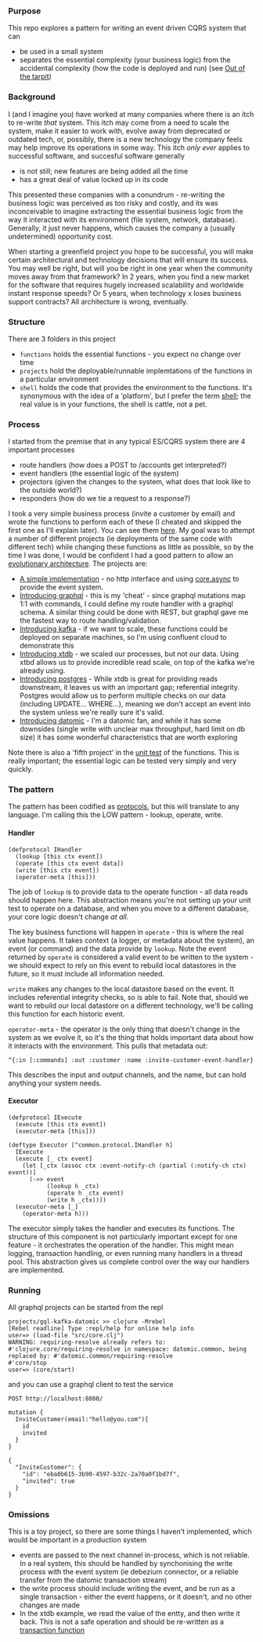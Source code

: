 ### Purpose

This repo explores a pattern for writing an event driven CQRS system that can 
* be used in a small system 
* separates the essential complexity (your business logic) from the accidental complexity (how the code is deployed and run) (see [Out of the tarpit](https://curtclifton.net/papers/MoseleyMarks06a.pdf))

### Background

I (and I imagine you) have worked at many companies where there is an itch to re-write *that* system.  This itch may come from a need to scale the system, make it easier to work with, evolve away from deprecated or outdated tech, or, possibly, there is a new technology the company feels may help improve its operations in some way.  This itch *only ever* applies to successful software, and succesful software generally 
* is not still; new features are being added all the time
* has a great deal of value locked up in its code

This presented these companies with a conundrum - re-writing the business logic was perceived as too risky and costly, and its was inconceivable to imagine extracting the essential business logic from the way it interacted with its environment (file system, network, database).  Generally, it just never happens, which causes the company a (usually undetermined) opportunity cost.

When starting a greenfield project you hope to be successful, you will make certain architectural and technology decisions that will ensure its success.  You may well be right, but will you be right in one year when the community moves away from that framework?  In 2 years, when you find a new market for the software that requires hugely increased scalability and worldwide instant response speeds?  Or 5 years, when technology x loses business support contracts?  All architecture is wrong, eventually.
### Structure
There are 3 folders in this project
* `functions` holds the essential functions - you expect no change over time
* `projects` hold the deployable/runnable implemtations of the functions in a particular environment
* `shell` holds the code that provides the environment to the functions.  It's synonymous with the idea of a 'platform', but I prefer the term [shell](https://www.destroyallsoftware.com/screencasts/catalog/functional-core-imperative-shell); the real value is in your functions, the shell is cattle, not a pet. 
### Process
I started from the premise that in any typical ES/CQRS system there are 4 important processes
* route handlers (how does a POST to /accounts get interpreted?)
* event handlers (the essential logic of the system)
* projectors (given the changes to the system, what does that look like to the outside world?)
* responders (how do we tie a request to a response?)

I took a very simple business process (invite a customer by email) and wrote the functions to perform each of these (I cheated and skipped the first one as I'll explain later).  You can see them [here](functions/src).  My goal was to attempt a number of different projects (ie deployments of the same code with different tech) while changing these functions as little as possible, so by the time I was done, I would be confident I had a good pattern to allow an [evolutionary architecture](https://www.thoughtworks.com/en-gb/insights/books/building-evolutionary-architectures). The projects are:

* [A simple implementation](projects/basic-async/) - no http interface and using [core.async](https://github.com/clojure/core.async) to provide the event system.
* [Introducing graphql](projects/gql-async/) - this is my 'cheat' - since graphql mutations map 1:1 with commands, I could define my route handler with a graphql schema.  A similar thing could be done with REST, but graphql gave me the fastest way to route handling/validation.
* [Introducing kafka](projects/gql-kafka/) - if we want to scale, these functions could be deployed on separate machines, so I'm using confluent cloud to demonstrate this
* [Introducing xtdb](projects/gql-kafka-xtdb/) - we scaled our processes, but not our data.  Using xtbd allows us to provide incredible read scale, on top of the kafka we're already using.
* [Introducing postgres](projects/gql-kafka-xtdb-postgres/) - While xtdb is great for providing reads downstream, it leaves us with an important gap; referential integrity.  Postgres would allow us to perform multiple checks on our data (including UPDATE... WHERE...), meaning we don't accept an event into the system unless we're really sure it's valid.
* [Introducing datomic](projects/gql-kafka-datomic/) - I'm a datomic fan, and while it has some downsides (single write with unclear max throughput, hard limit on db size) it has some wonderful characteristics that are worth exploring

Note there is also a 'fifth project' in the [unit test](functions/test/core_test.clj) of the functions.  This is really important; the essential logic can be tested very simply and very quickly.

### The pattern
The pattern has been codified as [protocols](shell/src/common/protocol.clj), but this will translate to any language.  I'm calling this the LOW pattern - lookup, operate, write.
#### Handler
```
(defprotocol IHandler
  (lookup [this ctx event])
  (operate [this ctx event data])
  (write [this ctx event])
  (operator-meta [this]))
  ```

The job of `lookup` is to provide data to the operate function - all data reads should happen here.  This abstraction means you're not setting up your unit test to operate on a database, and when you move to a different database, your core logic doesn't change *at all*.

The key business functions will happen in `operate` - this is where the real value happens.  It takes context (a logger, or metadata about the system), an event (or command) and the data provide by `lookup`.  Note the event returned by `operate` is considered a valid event to be written to the system - we should expect to rely on this event to rebuild local datastores in the future, so it must include all information needed.

`write` makes any changes to the local datastore based on the event. It includes referential integrity checks, so is able to fail.  Note that, should we want to rebuild our local datastore on a different technology, we'll be calling this function for each historic event.

`operator-meta` - the operator is the only thing that doesn't change in the system as we evolve it, so it's the thing that holds important data about how it interacts with the environment.  This pulls that metadata out:
```
^{:in [:commands] :out :customer :name :invite-customer-event-handler} 
```
This describes the input and output channels, and the name, but can hold anything your system needs.
#### Executor
```
(defprotocol IExecute
  (execute [this ctx event])
  (executor-meta [this]))

(deftype Executor [^common.protocol.IHandler h]
  IExecute
  (execute [_ ctx event]
    (let [_ctx (assoc ctx :event-notify-ch (partial (:notify-ch ctx) event))]
      (->> event
           (lookup h _ctx)
           (operate h _ctx event)
           (write h _ctx))))
  (executor-meta [_]
    (operator-meta h)))
```
The executor simply takes the handler and executes its functions.  The structure of this component is not particularly important except for one feature - it orchestrates the operation of the handler.  This might mean logging, transaction handling, or even running many handlers in a thread pool.  This abstraction gives us complete control over the way our handlers are implemented.

### Running
All graphql projects can be started from the repl
```
projects/gql-kafka-datomic >> clojure -Mrebel
[Rebel readline] Type :repl/help for online help info
user=> (load-file "src/core.clj")
WARNING: requiring-resolve already refers to: #'clojure.core/requiring-resolve in namespace: datomic.common, being replaced by: #'datomic.common/requiring-resolve
#'core/stop
user=> (core/start)
```
and you can use a graphql client to test the service
```
POST http://localhost:8080/

mutation {
  InviteCustomer(email:"hello@you.com"){
    id
    invited
  }
}
```
```
{
  "InviteCustomer": {
    "id": "eba0b615-3b90-4597-b32c-2a70a0f1bd7f",
    "invited": true
  }
}
```

### Omissions
This is a toy project, so there are some things I haven't implemented, which would be important in a production system
* events are passed to the next channel in-process, which is not reliable.  In a real system, this should be handled by synchonising the write process with the event system (ie debezium connector, or a reliable transfer from the datomic transaction stream)
* the write process should include writing the event, and be run as a single transaction - either the event happens, or it doesn't, and no other changes are made
* In the xtdb example, we read the value of the entty, and then write it back.  This is not a safe operation and should be re-written as a [transaction function](https://www.xtdb.com/blog/xtdb-transaction-functions)
